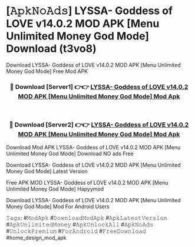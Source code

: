 # [𝙰𝚙𝚔𝙽𝚘𝙰𝚍𝚜] LYSSA- Goddess of LOVE v14.0.2 MOD APK [Menu Unlimited Money God Mode] Download (t3vo8)
Download LYSSA- Goddess of LOVE v14.0.2 MOD APK [Menu Unlimited Money God Mode] Free Mod APK

<div align="center">
<h3>🔴 Download [Server1] 👉👉 <a href="https://apkcomod.com?title=LYSSA-_Goddess_of_LOVE_v14.0.2_MOD_APK_[Menu_Unlimited_Money_God_Mode]">LYSSA- Goddess of LOVE v14.0.2 MOD APK [Menu Unlimited Money God Mode] Mod Apk</a></h3><br>

<h3>🔴 Download [Server2] 👉👉 <a href="https://apkcomod.com?title=LYSSA-_Goddess_of_LOVE_v14.0.2_MOD_APK_[Menu_Unlimited_Money_God_Mode]">LYSSA- Goddess of LOVE v14.0.2 MOD APK [Menu Unlimited Money God Mode] Mod Apk</a></h3>
</div>


 Download Mod APK LYSSA- Goddess of LOVE v14.0.2 MOD APK [Menu Unlimited Money God Mode] Download NO ads Free

Download LYSSA- Goddess of LOVE v14.0.2 MOD APK [Menu Unlimited Money God Mode] Latest Version

Free APK MOD LYSSA- Goddess of LOVE v14.0.2 MOD APK [Menu Unlimited Money God Mode] Hapyymod

Download LYSSA- Goddess of LOVE v14.0.2 MOD APK [Menu Unlimited Money God Mode] Mod For Android Users

𝚃𝚊𝚐𝚜: #𝙼𝚘𝚍𝙰𝚙𝚔 #𝙳𝚘𝚠𝚗𝚕𝚘𝚊𝚍𝙼𝚘𝚍𝙰𝚙𝚔 #𝙰𝚙𝚔𝙻𝚊𝚝𝚎𝚜𝚝𝚅𝚎𝚛𝚜𝚒𝚘𝚗 #𝙰𝚙𝚔𝚄𝚗𝚕𝚒𝚖𝚒𝚝𝚎𝚍𝙼𝚘𝚗𝚎𝚢 #𝙰𝚙𝚔𝚄𝚗𝚕𝚘𝚌𝚔𝙰𝚕𝚕 #𝙰𝚙𝚔𝙽𝚘𝙰𝚍𝚜 #𝚄𝚗𝚕𝚘𝚌𝚔𝙿𝚛𝚎𝚖𝚒𝚞𝚖 #𝙵𝚘𝚛𝙰𝚗𝚍𝚛𝚘𝚒𝚍 #𝙵𝚛𝚎𝚎𝙳𝚘𝚠𝚗𝚕𝚘𝚊𝚍 #home_design_mod_apk